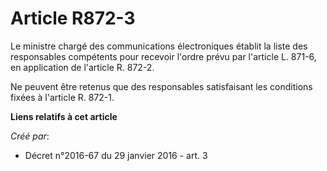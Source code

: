 # Article R872-3

Le ministre chargé des communications électroniques établit la liste des responsables compétents pour recevoir l'ordre prévu
par l'article L. 871-6, en application de l'article R. 872-2. 

Ne peuvent être retenus que des responsables satisfaisant les conditions fixées à l'article R. 872-1.

**Liens relatifs à cet article**

_Créé par_:

  - Décret n°2016-67 du 29 janvier 2016 - art. 3
